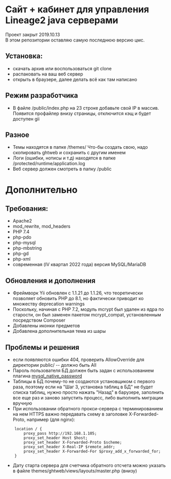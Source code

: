 # Сайт + кабинет для управления Lineage2 java серверами

Проект закрыт 2019.10.13<br>
В этом репозитории оставляю самую последнюю версию цмс.

## Установка:
- скачать архив или воспользоваться git clone<br>
- распаковать на ваш веб сервер<br>
- открыть в браузере, далее делать всё как там написано

## Режим разработчика
- В файле /public/index.php на 23 строке добавьте свой IP в массив.
Появится профайлер внизу страницы, отключится кэщ и будет доступен gii

## Разное
- Темы находятся в папке /themes/ Что-бы создать свою, надо скопировать ghtweb и сохранить с другим именем
- Логи (ошибки, нотисы и т.д) находятся в папке /protected/runtime/application.log
- Веб сервер должен смотреть в папку /public

# Дополнительно

## Требования:
- Apache2
- mod_rewrite, mod_headers
- PHP 7.4
- php-pdo
- php-mysql
- php-mbstring
- php-gd
- php-xml
- современная (IV квартал 2022 года) версия MySQL/MariaDB

## Обновления и дополнения
- Фреймворк Yii обновлен с 1.1.21 до 1.1.26, что теоретически позволяет обновить PHP до 8.1, но фактически приводит ко множеству deprecation warnings
- Поскольку, начиная с PHP 7.2, модуль mcrypt был удален из ядра по старости, он был заменен пакетом mcrypt_compat, установленным посредством Composer
- Добавлены иконки предметов
- Добавлена дополнительная тема из шары

## Проблемы и решения
- если появляются ошибки 404, проверить AllowOverride для директории public/ -- должно быть All
- Пароль пользователя БД должен быть задан с использованием плагина [mysql_native_password](https://mariadb.com/kb/en/authentication-plugin-mysql_native_password/)
- Таблицы в БД почему-то не создаются установщиком с первого раза, поэтому если на "Шаг 3, установка таблиц в БД" не будет списка таблиц, нужно просто нажать "Назад" в барузере, заполнить все еще раз и заново запустить процесс, либо выполнить миграции вручную
- При использовании обратного прокси-сервера с терминированием на нем HTTPS важно передавать схему в заголовке X-Forwarded-Proto, например (для nginx):
```
    location / {
        proxy_pass http://192.168.1.105;
        proxy_set_header Host $host;
        proxy_set_header X-Forwarded-Proto $scheme;
        proxy_set_header X-Real-IP $remote_addr;
        proxy_set_header X-Forwarded-For $proxy_add_x_forwarded_for;  
    }
```
- Дату старта сервера для счетчика обратного отсчета можно указать в файле themes/ghtweb/views/layouts/master.php (внизу)
